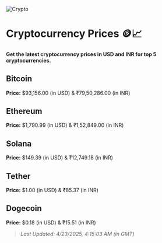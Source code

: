 
![Crypto](https://www.techguide.com.au/wp-content/uploads/2020/11/crypto3.jpeg)

# Cryptocurrency Prices 🪙📈

#### Get the latest cryptocurrency prices in USD and INR for top 5 cryptocurrencies.

## Bitcoin

**Price:** $93,156.00 (in USD) & ₹79,50,286.00 (in INR)

## Ethereum

**Price:** $1,790.99 (in USD) & ₹1,52,849.00 (in INR)

## Solana

**Price:** $149.39 (in USD) & ₹12,749.18 (in INR)

## Tether

**Price:** $1.00 (in USD) & ₹85.37 (in INR)

## Dogecoin

**Price:** $0.18 (in USD) & ₹15.51 (in INR)

> _Last Updated: 4/23/2025, 4:15:03 AM (in GMT)_
